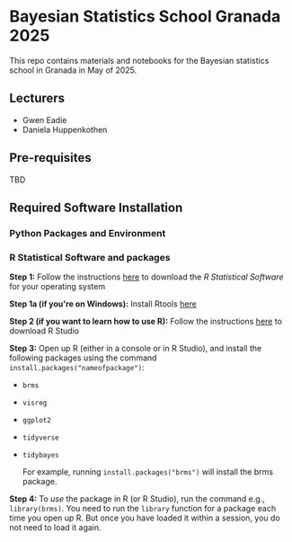 # Bayesian Statistics School Granada 2025

This repo contains materials and notebooks for the Bayesian statistics school in Granada in May of 2025. 

## Lecturers
* Gwen Eadie
* Daniela Huppenkothen

## Pre-requisites
TBD

## Required Software Installation

### Python Packages and Environment

### R Statistical Software and packages

**Step 1:** Follow the instructions [here](https://ftp.cixug.es/CRAN/) to download the *R Statistical Software* for your operating system

**Step 1a (if you're on Windows):** Install Rtools [here](https://cran.r-project.org/bin/windows/Rtools/rtools45/rtools.html)

**Step 2 (if you want to learn how to use R):** Follow the instructions [here](https://posit.co/download/rstudio-desktop/) to download R Studio 

**Step 3:** Open up R (either in a console or in R Studio), and install the following packages using the command `install.packages("nameofpackage")`:

- `brms`
- `visreg`
- `ggplot2`
- `tidyverse`
- `tidybayes`

  For example, running `install.packages("brms")` will install the brms package.

**Step 4:** To _use_ the package in R (or R Studio), run the command e.g., `library(brms)`. You need to run the `library` function for a package each time you open up R. But once you have loaded it within a session, you do not need to load it again.

